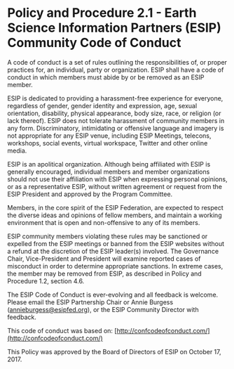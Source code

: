 **Policy and Procedure 2.1 - Earth Science Information Partners (ESIP) Community Code of Conduct**
==================================================================================================

A code of conduct is a set of rules outlining the responsibilities of,
or proper practices for, an individual, party or organization. ESIP
shall have a code of conduct in which members must abide by or be
removed as an ESIP member.

ESIP is dedicated to providing a harassment-free experience for
everyone, regardless of gender, gender identity and expression, age,
sexual orientation, disability, physical appearance, body size, race, or
religion (or lack thereof). ESIP does not tolerate harassment of
community members in any form. Discriminatory, intimidating or offensive
language and imagery is not appropriate for any ESIP venue, including
ESIP Meetings, telecons, workshops, social events, virtual workspace,
Twitter and other online media.

ESIP is an apolitical organization. Although being affiliated with ESIP
is generally encouraged, individual members and member organizations
should not use their affiliation with ESIP when expressing personal
opinions, or as a representative ESIP, without written agreement or
request from the ESIP President and approved by the Program Committee.

Members, in the core spirit of the ESIP Federation, are expected to
respect the diverse ideas and opinions of fellow members, and maintain a
working environment that is open and non-offensive to any of its
members.

ESIP community members violating these rules may be sanctioned or
expelled from the ESIP meetings or banned from the ESIP websites without
a refund at the discretion of the ESIP leader(s) involved. The
Governance Chair, Vice-President and President will examine reported
cases of misconduct in order to determine appropriate sanctions. In
extreme cases, the member may be removed from ESIP, as described in
Policy and Procedure 1.2, section 4.6.

The ESIP Code of Conduct is ever-evolving and all feedback is welcome.
Please email the ESIP Partnership Chair or Annie Burgess
(annieburgess@esipfed.org), or the ESIP Community Director with
feedback.

This code of conduct was based on:
[http://confcodeofconduct.com/](http://confcodeofconduct.com/)

This Policy was approved by the Board of Directors of ESIP on October
17, 2017.
